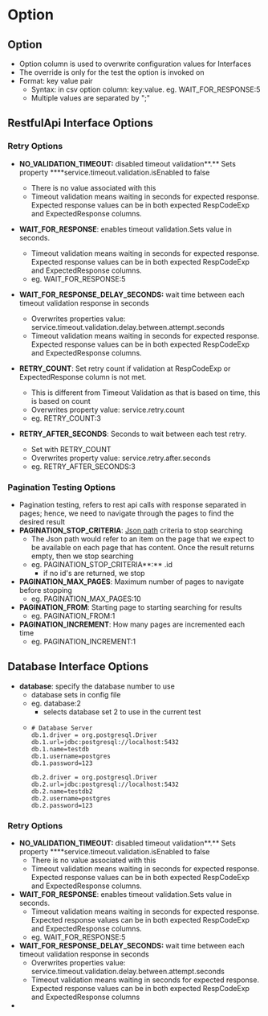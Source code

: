 # Option

## Option

* Option column is used to overwrite configuration values for Interfaces
* The override is only for the test the option is invoked on
* Format: key value pair
  * Syntax: in csv option column: key:value. eg. WAIT\_FOR\_RESPONSE:5
  * Multiple values are separated by ";"

## RestfulApi Interface Options

### Retry Options

* **NO\_VALIDATION\_TIMEOUT:** disabled timeout validation**.** Sets property ****service.timeout.validation.isEnabled to false
  * There is no value associated with this
  * Timeout validation means waiting in seconds for expected response. Expected response values can be in both expected RespCodeExp and ExpectedResponse columns.
* **WAIT\_FOR\_RESPONSE**: enables timeout validation.Sets value in seconds.
  * Timeout validation means waiting in seconds for expected response. Expected response values can be in both expected RespCodeExp and ExpectedResponse columns.
  * eg. WAIT\_FOR\_RESPONSE:5 
* **WAIT\_FOR\_RESPONSE\_DELAY\_SECONDS:** wait time between each timeout validation response in seconds
  * Overwrites properties value:  service.timeout.validation.delay.between.attempt.seconds
  * Timeout validation means waiting in seconds for expected response. Expected response values can be in both expected RespCodeExp and ExpectedResponse columns.
* **RETRY\_COUNT**: Set retry count if validation at RespCodeExp or ExpectedResponse column is not met. 

  * This is different from Timeout Validation as that is based on time, this is based on count
  * Overwrites property value: service.retry.count
  * eg. RETRY\_COUNT:3

 

* **RETRY\_AFTER\_SECONDS**: Seconds to wait between each test retry. 
  * Set with RETRY\_COUNT
  * Overwrites property value: service.retry.after.seconds
  * eg. RETRY\_AFTER\_SECONDS:3

### Pagination Testing Options

* Pagination testing, refers to rest api calls with response separated in pages; hence, we need to navigate through the pages to find the desired result
* **PAGINATION\_STOP\_CRITERIA**: [Json path](https://docs.autonomx.io/service-level-testing/interface/rest-api/json-path) criteria to stop searching
  * The Json path would refer to an item on the page that we expect to be available on each page that has content. Once the result returns empty, then we stop searching
  * eg. PAGINATION\_STOP\_CRITERIA**:** .id
    * if no id's are returned, we stop
* **PAGINATION\_MAX\_PAGES**: Maximum number of pages to navigate before stopping
  * eg. PAGINATION\_MAX\_PAGES:10
* **PAGINATION\_FROM**: Starting page to starting searching for results
  * eg. PAGINATION\_FROM:1
* **PAGINATION\_INCREMENT**: How many pages are incremented each time
  * eg. PAGINATION\_INCREMENT:1

## Database Interface Options

* **database**: specify the database number to use
  * database sets in config file
  * eg. database:2
    * selects database set 2 to use in the current test
  * ```text
    # Database Server
    db.1.driver = org.postgresql.Driver
    db.1.url=jdbc:postgresql://localhost:5432
    db.1.name=testdb
    db.1.username=postgres
    db.1.password=123

    db.2.driver = org.postgresql.Driver
    db.2.url=jdbc:postgresql://localhost:5432
    db.2.name=testdb2
    db.2.username=postgres
    db.2.password=123
    ```



### Retry Options

* **NO\_VALIDATION\_TIMEOUT:** disabled timeout validation**.** Sets property ****service.timeout.validation.isEnabled to false
  * There is no value associated with this
  * Timeout validation means waiting in seconds for expected response. Expected response values can be in both expected RespCodeExp and ExpectedResponse columns.
* **WAIT\_FOR\_RESPONSE**: enables timeout validation.Sets value in seconds.
  * Timeout validation means waiting in seconds for expected response. Expected response values can be in both expected RespCodeExp and ExpectedResponse columns.
  * eg. WAIT\_FOR\_RESPONSE:5 
* **WAIT\_FOR\_RESPONSE\_DELAY\_SECONDS:** wait time between each timeout validation response in seconds
  * Overwrites properties value:  service.timeout.validation.delay.between.attempt.seconds
  * Timeout validation means waiting in seconds for expected response. Expected response values can be in both expected RespCodeExp and ExpectedResponse columns
* 
